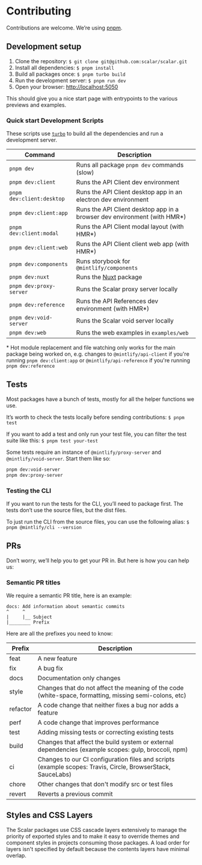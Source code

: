 # Contributing

Contributions are welcome. We’re using [pnpm](https://pnpm.io/).

## Development setup

1. Clone the repository: `$ git clone git@github.com:scalar/scalar.git`
2. Install all dependencies: `$ pnpm install`
3. Build all packages once: `$ pnpm turbo build`
4. Run the development server: `$ pnpm run dev`
5. Open your browser: <http://localhost:5050>

This should give you a nice start page with entrypoints to the various previews and examples.

### Quick start Development Scripts

These scripts use [`turbo`](https://turbo.build/) to build all the dependencies and run a development server.

| Command                   | Description                                                               |
| ------------------------- | ------------------------------------------------------------------------- |
| `pnpm dev`                | Runs all package `pnpm dev` commands (slow)                               |
| `pnpm dev:client`         | Runs the API Client dev environment                                       |
| `pnpm dev:client:desktop` | Runs the API Client desktop app in an electron dev environment            |
| `pnpm dev:client:app`     | Runs the API Client desktop app in a browser dev environment (with HMR\*) |
| `pnpm dev:client:modal`   | Runs the API Client modal layout (with HMR\*)                             |
| `pnpm dev:client:web`     | Runs the API Client client web app (with HMR\*)                           |
| `pnpm dev:components`     | Runs storybook for `@mintlify/components`                                   |
| `pnpm dev:nuxt`           | Runs the [Nuxt](https://nuxt.com/) package                                |
| `pnpm dev:proxy-server`   | Runs the Scalar proxy server locally                                      |
| `pnpm dev:reference`      | Runs the API References dev environment (with HMR\*)                      |
| `pnpm dev:void-server`    | Runs the Scalar void server locally                                       |
| `pnpm dev:web`            | Runs the web examples in `examples/web`                                   |

\* Hot module replacement and file watching only works for the main package being worked on, e.g. changes to `@mintlify/api-client` if you're running `pnpm dev:client:app` or `@mintlify/api-reference` if you're running `pnpm dev:reference`

## Tests

Most packages have a bunch of tests, mostly for all the helper functions we use.

It’s worth to check the tests locally before sending contributions: `$ pnpm test`

If you want to add a test and only run your test file, you can filter the test suite like this: `$ pnpm test your-test`

Some tests require an instance of `@mintlify/proxy-server` and `@mintlify/void-server`. Start them like so:

```bash
pnpm dev:void-server
pnpm dev:proxy-server
```

### Testing the CLI

If you want to run the tests for the CLI, you’ll need to package first. The tests don’t use the source files, but the dist files.

To just run the CLI from the source files, you can use the following alias:
`$ pnpm @mintlify/cli --version`

## PRs

Don’t worry, we’ll help you to get your PR in. But here is how you can help us:

### Semantic PR titles

We require a semantic PR title, here is an example:

```
docs: Add information about semantic commits
^     ^
|     |__ Subject
|________ Prefix
```

Here are all the prefixes you need to know:

| Prefix   | Description                                                                                                 |
| -------- | ----------------------------------------------------------------------------------------------------------- |
| feat     | A new feature                                                                                               |
| fix      | A bug fix                                                                                                   |
| docs     | Documentation only changes                                                                                  |
| style    | Changes that do not affect the meaning of the code (white-space, formatting, missing semi-colons, etc)      |
| refactor | A code change that neither fixes a bug nor adds a feature                                                   |
| perf     | A code change that improves performance                                                                     |
| test     | Adding missing tests or correcting existing tests                                                           |
| build    | Changes that affect the build system or external dependencies (example scopes: gulp, broccoli, npm)         |
| ci       | Changes to our CI configuration files and scripts (example scopes: Travis, Circle, BrowserStack, SauceLabs) |
| chore    | Other changes that don't modify src or test files                                                           |
| revert   | Reverts a previous commit                                                                                   |

## Styles and CSS Layers

The Scalar packages use CSS cascade layers extensively to manage the priority of exported styles and to make it easy to override themes and component styles in projects consuming those packages. A load order for layers isn't specified by default because the contents layers have minimal overlap.
